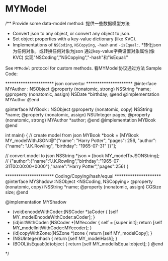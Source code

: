 # MYModel
/**
 Provide some data-model method:
 提供一些数据模型方法
 
 * Convert json to any object, or convert any object to json.
 * Set object properties with a key-value dictionary (like KVC).
 * Implementations of `NSCoding`, `NSCopying`, `-hash` and `-isEqual:`.
 *转化json为任何对象，或转换任何对象为json
 通过key-value字典设置对象属性(像KVC)
 实现"NSCoding","NSCopying","-hash"和"isEqual:"
 
 See `MYModel` protocol for custom methods.
 看MYModel协议通过方法
 Sample Code:
 
 ********************** json convertor *********************
 @interface MYAuthor : NSObject
 @property (nonatomic, strong) NSString *name;
 @property (nonatomic, assign) NSDate *birthday;
 @end
 @implementation MYAuthor
 @end
 
 @interface MYBook : NSObject
 @property (nonatomic, copy) NSString *name;
 @property (nonatomic, assign) NSUInteger pages;
 @property (nonatomic, strong) MYAuthor *author;
 @end
 @implementation MYBook
 @end
 
 int main() {
 // create model from json
 MYBook *book = [MYBook MY_modelWithJSON:@"{\"name\": \"Harry Potter\", \"pages\": 256, \"author\": {\"name\": \"J.K.Rowling\", \"birthday\": \"1965-07-31\" }}"];
 
 // convert model to json
 NSString *json = [book MY_modelToJSONString];
 // {"author":{"name":"J.K.Rowling","birthday":"1965-07-31T00:00:00+0000"},"name":"Harry Potter","pages":256}
 }
 
 ********************** Coding/Copying/hash/equal *********************
 @interface MYShadow :NSObject <NSCoding, NSCopying>
 @property (nonatomic, copy) NSString *name;
 @property (nonatomic, assign) CGSize size;
 @end
 
 @implementation MYShadow
 - (void)encodeWithCoder:(NSCoder *)aCoder { [self MY_modelEncodeWithCoder:aCoder]; }
 - (id)initWithCoder:(NSCoder *)MYecoder { self = [super init]; return [self MY_modelInitWithCoder:MYecoder]; }
 - (id)copyWithZone:(NSZone *)zone { return [self MY_modelCopy]; }
 - (NSUInteger)hash { return [self MY_modelHash]; }
 - (BOOL)isEqual:(id)object { return [self MY_modelIsEqual:object]; }
 @end
 
 */
